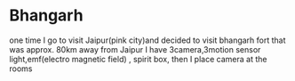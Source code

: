 # Bhangarh 

one time I go to visit Jaipur(pink city)and decided to visit bhangarh fort that was approx. 80km away from Jaipur I have 3camera,3motion sensor light,emf(electro magnetic field) , spirit box,  then I place camera at the rooms